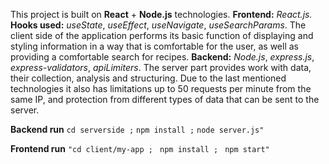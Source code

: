 This project is built on **React** + **Node.js** technologies.
**Frontend:** *React.js.*
**Hooks used:** *useState*, *useEffect*, *useNavigate*, *useSearchParams*. 
The client side of the application performs its basic function of displaying and styling information in a way that is comfortable for the user, as well as providing a comfortable search for recipes.
**Backend:** *Node.js*, *express.js*, *express-validators*, *apiLimiters*. 
The server part provides work with data, their collection, analysis and structuring. Due to the last mentioned technologies it also has limitations up to 50 requests per minute from the same IP, and protection from different types of data that can be sent to the server.

**Backend run**
```cd serverside ;```
```npm install ;```
```node server.js"```

**Frontend run**
```"cd client/my-app ; ```
```npm install ; ```
```npm start"```
